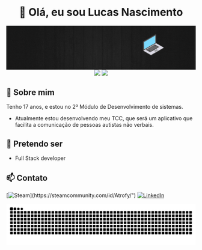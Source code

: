 <h1 align="center">👋 Olá, eu sou Lucas Nascimento</h1>

<img  align="center" src="https://github.com/lucasns06/lucasns06/blob/main/readme.gif">

<div align="center">
  <img height="180em" src="https://github-readme-stats.vercel.app/api?username=lucasns06&show_icons=true&theme=transparent">
  <img height="180em" src="https://github-readme-stats.vercel.app/api/top-langs/?username=lucasns06&layout=compact&theme=transparent" />
</div>

## 👀 Sobre mim

Tenho 17 anos, e estou no 2º Módulo de Desenvolvimento de sistemas.

- Atualmente estou desenvolvendo meu TCC, que será um aplicativo que facilita a comunicação de pessoas autistas não verbais.

## 📘 Pretendo ser

- Full Stack developer

## 📫 Contato

[![Steam](https://img.shields.io/badge/Steam-000000?style=for-the-badge&logo=steam&logoColor=white")](https://steamcommunity.com/id/Atrofy/")
[![LinkedIn](https://img.shields.io/badge/LinkedIn-0077B5?style=for-the-badge&logo=linkedin&logoColor=white)](https://www.linkedin.com/in/lucasns06/) 


<div align="center">
  <picture>
    <source media="(prefers-color-scheme: dark)" srcset="snake_lucasns06_dark.svg" />
    <source media="(prefers-color-scheme: light)" srcset="snake_lucasns06_light.svg" />
    <img alt="github-snake" src="snake_lucasns06_light.svg" />
  </picture>
</div>
